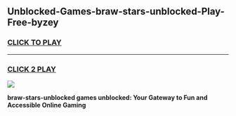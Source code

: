 
## Unblocked-Games-braw-stars-unblocked-Play-Free-byzey
<h3>
<a href="https://premium76.site?title=braw-stars-unblocked&ref=18A1">CLICK TO PLAY</a></h3>
<hr>

<h3>
<a href="https://premium76.site?title=braw-stars-unblocked&ref=18A1">CLICK 2 PLAY</a>
  
</h3>

<a href="https://premium76.site?title=braw-stars-unblocked&ref=18A1"><img src="https://clearcache.store/games.png"></a>


**braw-stars-unblocked games unblocked: Your Gateway to Fun and Accessible Online Gaming**
